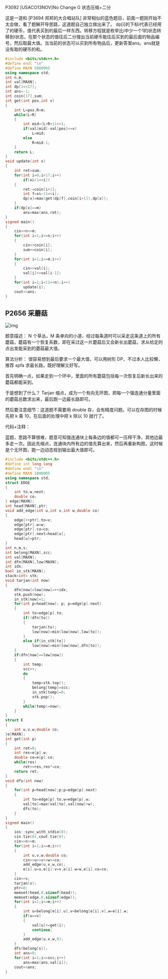 P3092 [USACO13NOV]No Change G 状态压缩+二分

这是一道和 [P3694 邦邦的大合唱站队] 非常相似的蓝色题目，前面一题刚开始不太会做，看了题解开导思路，这道题自己独立做出来了。
dp[i]的下标i代表已经用了的硬币，值代表买到的最后一样东西。转移方程就是枚举比i中少一个1的状态转移到i状态，在那个状态的值往后二分搜出当前硬币能往后买到的最后面的物品编号，然后取最大值。当当前的状态可以买到所有物品后，更新答案ans。ans就是没有取的硬币的和。

```c++
#include <bits/stdc++.h>
#define endl "\n"
#define MAXN 5000005
using namespace std;
int n,m;
int val[MAXN];
int dp[1<<17];
int ans=-1;
int coin[17],sum;
int get(int pos,int v)
{
    int L=pos,R=m;
    while(L<R)
    {
        int mid=(L+R+1)>>1;
        if(val[mid]-val[pos]<=v)
            L=mid;
        else
            R=mid-1;
    }
    return L;
}
void update(int x)
{
    int ret=sum;
    for(int i=0;i<17;i++)
        if(x&(1<<i))
    {
        ret-=coin[i+1];
        int f=x&~(1<<i);
        dp[x]=max(get(dp[f],coin[i+1]),dp[x]);
    }
    if(dp[x]==m)
        ans=max(ans,ret);
}
signed main()
{
    cin>>n>>m;
    for(int i=1;i<=n;i++)
    {
        cin>>coin[i];
        sum+=coin[i];
    }
    for(int i=1;i<=m;i++)
    {
        cin>>val[i];
        val[i]+=val[i-1];
    }
    for(int i=1;i<(1<<n);i++)
        update(i);
    cout<<ans;
}

```

## P2656 采蘑菇

![img](https://img-blog.csdnimg.cn/795d6489c22e48a48a9c20e741783e8a.png?x-oss-process=image/watermark,type_d3F5LXplbmhlaQ,shadow_50,text_Q1NETiBAZ2xvcmlvdXNfZHJlYW0=,size_20,color_FFFFFF,t_70,g_se,x_16)

题意描述：
N 个草丛，M 条单向的小道，经过每条道时可以采走这条道上的所有蘑菇，蘑菇有一个恢复系数，即在采过这一片蘑菇后又会新长出蘑菇，求从给定的点出发能采到的蘑菇最大值。

算法分析：
很容易想到最后要求一个最大值，可以用树形 DP，不过本人比较懒，推荐 spfa 求最长路，既好理解又好写。

首先明确一点，如果走到一个环中，里面的所有蘑菇包括每一次恢复后新长出来的蘑菇都能采到。

于是想到了什么？ Tarjan 缩点，成为一个有向无环图，把每一个强连通分量里面的蘑菇总数求出来，最后跑一边最长路即可。

然后要注意细节：这道题不需要用 double 存，会有精度问题。可以在存图的时候先把 k 乘 10，在后面的处理中把 k 除以 10 就行了。

代码+注释：

蓝题，思路不算很难，题意可知强连通块上每条边的值都可一压榨干净，其他边最多走一次。因此先缩点，连通块内所有边的值先算出来，然后再重新构图，这时候是个无环图，跑一边动态规划输出最大值即可。

```cpp
#include <bits/stdc++.h>
#define int long long
#define endl "\n"
#define MAXN 1000005
using namespace std;
struct EDGE
{
    int to,w,next;
    double co;
} edge[MAXN];
int head[MAXN],ptr;
void add_edge(int u,int v,int w,double co)
{
    edge[++ptr].to=v;
    edge[ptr].w=w;
    edge[ptr].co=co;
    edge[ptr].next=head[u];
    head[u]=ptr;
}
int n,m,s;
int belong[MAXN],scc;
int val[MAXN];
int dfn[MAXN],low[MAXN];
int idx;
bool in_stk[MAXN];
stack<int> stk;
void tarjan(int now)
{
    dfn[now]=low[now]=++idx;
    stk.push(now);
    in_stk[now]=1;
    for(int p=head[now]; p; p=edge[p].next)
    {
        int to=edge[p].to;
        if(!dfn[to])
        {
            tarjan(to);
            low[now]=min(low[now],low[to]);
        }
        else if(in_stk[to])
            low[now]=min(low[now],dfn[to]);
    }
    if(dfn[now]==low[now])
    {
        int temp;
        scc++;
        do
        {
            temp=stk.top();
            belong[temp]=scc;
            in_stk[temp]=0;
            stk.pop();
        }
        while(temp!=now);
    }
}
struct E
{
    int u,v,w;double co;
}e[MAXN];
int get(int p)
{
    int ret=0;
    int res=e[p].w;
    double co=e[p].co;
    while(res)
        ret+=res,res*=co;
    return ret;
}
void dfs(int now)
{
    for(int p=head[now];p;p=edge[p].next)
    {
        int to=edge[p].to,w=edge[p].w;
        val[to]=max(val[to],val[now]+w);
        dfs(to);
    }
}
signed main()
{
    ios::sync_with_stdio(0);
    cin.tie(0),cout.tie(0);
    cin>>n>>m;
    for(int i=1;i<=m;i++)
    {
        int u,v,w;double co;
        cin>>u>>v>>w>>co;
        add_edge(u,v,w,co);
        e[i].u=u,e[i].v=v,e[i].w=w,e[i].co=co;
    }
    cin>>s;
    tarjan(s);
    ptr=0;
    memset(head,0,sizeof(head));
    memset(edge,0,sizeof(edge));
    for(int i=1;i<=m;i++)
    {
        int u=belong[e[i].u],v=belong[e[i].v],w=e[i].w;
        if(u==v)
        {
            val[u]+=get(i);
            continue;
        }
        add_edge(u,v,w,0);
    }
    dfs(belong[s]);
    int ans=0;
    for(int i=1;i<=scc;i++)
        ans=max(ans,val[i]);
    cout<<ans;
}

```

